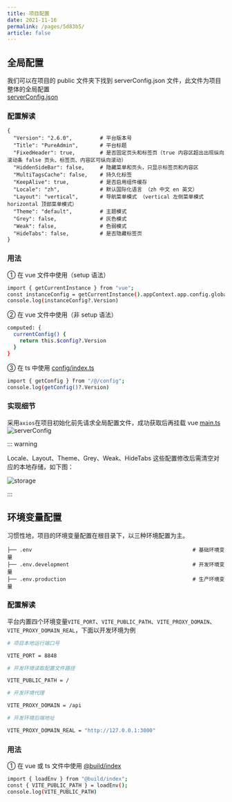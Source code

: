 ```yaml
---
title: 项目配置
date: 2021-11-16
permalink: /pages/5d83b5/
article: false
---
```


## 全局配置

我们可以在项目的 public 文件夹下找到 serverConfig.json 文件，此文件为项目整体的全局配置  
[serverConfig.json](https://gitee.com/yiming_chang/vue-pure-admin/blob/main/public/serverConfig.json) <Badge text="代码"/>

### 配置解读

```
{
  "Version": "2.6.0",         # 平台版本号
  "Title": "PureAdmin",       # 平台标题
  "FixedHeader": true,        # 是否固定页头和标签页（true 内容区超出出现纵向滚动条 false 页头、标签页、内容区可纵向滚动）
  "HiddenSideBar": false,     # 隐藏菜单和页头，只显示标签页和内容区
  "MultiTagsCache": false,    # 持久化标签
  "KeepAlive": true,          # 是否启用组件缓存
  "Locale": "zh",             # 默认国际化语言 （zh 中文 en 英文）
  "Layout": "vertical",       # 导航菜单模式 （vertical 左侧菜单模式 horizontal 顶部菜单模式）
  "Theme": "default",         # 主题模式
  "Grey": false,              # 灰色模式
  "Weak": false,              # 色弱模式
  "HideTabs": false,          # 是否隐藏标签页
}
```

### 用法

① 在 vue 文件中使用（setup 语法）

```sh
import { getCurrentInstance } from "vue";
const instanceConfig = getCurrentInstance().appContext.app.config.globalProperties.$config;
console.log(instanceConfig?.Version)
```

② 在 vue 文件中使用（非 setup 语法）

```sh
computed: {
  currentConfig() {
    return this.$config?.Version
  }
}
```

③ 在 ts 中使用 [config/index.ts](https://gitee.com/yiming_chang/vue-pure-admin/blob/main/src/config/index.ts#L12) <Badge text="代码"/>

```sh
import { getConfig } from "/@/config";
console.log(getConfig()?.Version)
```

### 实现细节

采用`axios`在项目初始化前先请求全局配置文件，成功获取后再挂载 vue [main.ts](https://gitee.com/yiming_chang/vue-pure-admin/blob/main/src/main.ts#L29) <Badge text="代码"/>
![serverConfig](/img/serverConfig.png)

::: warning

Locale、Layout、Theme、Grey、Weak、HideTabs 这些配置修改后需清空对应的本地存储，如下图：

![storage](/img/storage.png)

:::

## 环境变量配置

习惯性地，项目的环境变量配置在根目录下，以三种环境配置为主。

```
├── .env                                                    # 基础环境变量
├── .env.development                                        # 开发环境变量
├── .env.production                                         # 生产环境变量
```

### 配置解读

平台内置四个环境变量`VITE_PORT`、`VITE_PUBLIC_PATH`、`VITE_PROXY_DOMAIN`、`VITE_PROXY_DOMAIN_REAL`，下面以开发环境为例

```sh
# 项目本地运行端口号

VITE_PORT = 8848

# 开发环境读取配置文件路径

VITE_PUBLIC_PATH = /

# 开发环境代理

VITE_PROXY_DOMAIN = /api

# 开发环境后端地址

VITE_PROXY_DOMAIN_REAL = "http://127.0.0.1:3000"
```

### 用法

① 在 vue 或 ts 文件中使用 [@build/index](https://gitee.com/yiming_chang/vue-pure-admin/blob/main/build/index.ts#L35) <Badge text="代码"/>

```sh
import { loadEnv } from "@build/index";
const { VITE_PUBLIC_PATH } = loadEnv();
console.log(VITE_PUBLIC_PATH)
```
